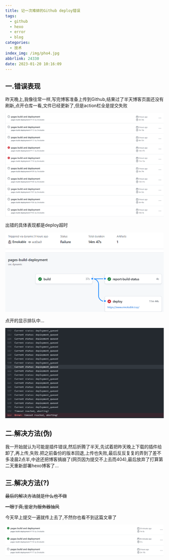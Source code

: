 ```yaml
---
title: 记一次难蚌的Github deploy错误
tags:
  - github
  - hexo
  - error
  - blog
categories:
  - 技术
index_img: /img/pho4.jpg
abbrlink: 24330
date: 2023-01-20 10:16:09
---
```


## 一.错误表现

昨天晚上,我像往常一样,写完博客准备上传到Github,结果过了半天博客页面还没有刷新,点开仓库一看,文件已经更新了,但是action栏全是提交失败

![一排都是,因为我重复hexo d了好几次](记一次难蚌的Github-deploy错误/image-20230120101739080.png)

出错的具体表现都是deploy超时

![前两步都是正常的](记一次难蚌的Github-deploy错误/image-20230120102930560.png)

点开的显示排队中...

![被超市了](记一次难蚌的Github-deploy错误/image-20230120103158041.png)

## 二.解决方法(伪)

我一开始就认为可能是插件错误,然后折腾了半天,先试着把昨天晚上下载的插件给卸了,再上传,失败.把之前备份的版本回退,上传也失败,最后反反复复的弄到了差不多凌晨2点半,中途还把博客搞崩了(网页因为提交不上去而404),最后放弃了打算第二天重新部署hexo博客了...

## 三.解决方法(?)

~~最后的解决方法就是什么也不做~~

~~一眼丁真,鉴定为服务器抽风~~

今天早上提交一遍就传上去了,不然你也看不到这篇文章了

![蚌埠了](记一次难蚌的Github-deploy错误/image-20230120105015165.png)

